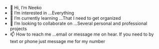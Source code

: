 - 👋 Hi, I’m Neeko
- 👀 I’m interested in ...Everything
- 🌱 I’m currently learning ...That I need to get organized
- 💞️ I’m looking to collaborate on ...Several personal and professional projects
- 📫 How to reach me ...email or message me on hear. If you need to by text or phone just message me for my number

<!---
NMRXSTone/NMRXSTone is a ✨ special ✨ repository because its `README.md` (this file) appears on your GitHub profile.
You can click the Preview link to take a look at your changes.
--->

